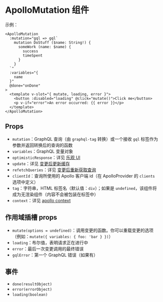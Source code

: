 # ApolloMutation 组件

示例：

```vue
<ApolloMutation
  :mutation="gql => gql`
    mutation DoStuff ($name: String!) {
      someWork (name: $name) {
        success
        timeSpent
      }
    }
  `"
  :variables="{
    name
  }"
  @done="onDone"
>
  <template v-slot="{ mutate, loading, error }">
    <button :disabled="loading" @click="mutate()">Click me</button>
    <p v-if="error">An error occurred: {{ error }}</p>
  </template>
</ApolloMutation>
```

## Props

- `mutation`：GraphQL 查询（由 `graphql-tag` 转换）或一个接收 `gql` 标签作为参数并返回转换后的查询的函数
- `variables`：GraphQL 变量对象
- `optimisticResponse`：详见 [乐观 UI](https://www.apollographql.com/docs/react/features/optimistic-ui.html)
- `update`：详见 [变更后更新缓存](https://www.apollographql.com/docs/react/api/react-apollo.html#graphql-mutation-options-update)
- `refetchQueries`：详见 [变更后重新获取查询](https://www.apollographql.com/docs/react/api/react-apollo.html#graphql-mutation-options-refetchQueries)
- `clientId`：查询所使用的 Apollo 客户端 id（在 ApolloProvider 的 `clients` 选项中定义）
- `tag`：字符串，HTML 标签名（默认值：`div`）；如果是 `undefined`，该组件将成为无渲染组件（内容不会被包装在标签中）
- `context`：详见 [apollo context](https://www.apollographql.com/docs/react/api/apollo-client/#ApolloClient.mutate)

## 作用域插槽 props

- `mutate(options = undefined)`：调用变更的函数。你可以重载变更的选项（例如：`mutate({ variables: { foo: 'bar } })`）
- `loading`：布尔值，表明请求正在进行中
- `error`：最后一次变更调用的最终错误
- `gqlError`：第一个 GraphQL 错误（如果有）

## 事件

- `done(resultObject)`
- `error(errorObject)`
- `loading(boolean)`
